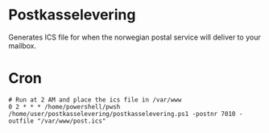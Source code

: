 # Postkasselevering
Generates ICS file for when the norwegian postal service will deliver to your mailbox.

# Cron
```
# Run at 2 AM and place the ics file in /var/www
0 2 * * * /home/powershell/pwsh /home/user/postkasselevering/postkasselevering.ps1 -postnr 7010 -outfile "/var/www/post.ics"
```
